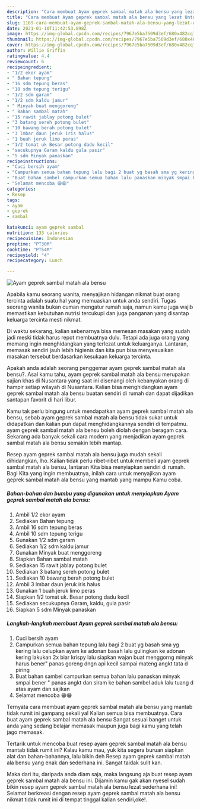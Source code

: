 ```yaml
---
description: "Cara membuat Ayam geprek sambal matah ala bensu yang lezat Untuk Jualan"
title: "Cara membuat Ayam geprek sambal matah ala bensu yang lezat Untuk Jualan"
slug: 1169-cara-membuat-ayam-geprek-sambal-matah-ala-bensu-yang-lezat-untuk-jualan
date: 2021-01-10T11:42:53.898Z
image: https://img-global.cpcdn.com/recipes/7967e5ba7509d3ef/680x482cq70/ayam-geprek-sambal-matah-ala-bensu-foto-resep-utama.jpg
thumbnail: https://img-global.cpcdn.com/recipes/7967e5ba7509d3ef/680x482cq70/ayam-geprek-sambal-matah-ala-bensu-foto-resep-utama.jpg
cover: https://img-global.cpcdn.com/recipes/7967e5ba7509d3ef/680x482cq70/ayam-geprek-sambal-matah-ala-bensu-foto-resep-utama.jpg
author: Willie Griffin
ratingvalue: 4.4
reviewcount: 6
recipeingredient:
- "1/2 ekor ayam"
- " Bahan tepung"
- "16 sdm tepung beras"
- "10 sdm tepung terigu"
- "1/2 sdm garam"
- "1/2 sdm kaldu jamur"
- " Minyak buat menggoreng"
- " Bahan sambal matah"
- "15 rawit jablay potong bulet"
- "3 batang sereh potong bulet"
- "10 bawang berah potong bulet"
- "3 lmbar daun jeruk iris halus"
- "1 buah jeruk limo peras"
- "1/2 tomat uk Besar potong dadu kecil"
- "secukupnya Garam kaldu gula pasir"
- "5 sdm Minyak panaskan"
recipeinstructions:
- "Cuci bersih ayam"
- "Campurkan semua bahan tepung lalu bagi 2 buat yg basah sma yg kering lalu celupkan ayam ke adonan basah lalu gulingkan ke adonan kering lakukan 2x biar krispy lalu siapkan wajan buat menggorng minyak harus bener&#34; panas goreng dngn api kecil sampai mateng angkt tata d piring"
- "Buat bahan sambel campurkan semua bahan lalu panaskan minyak smpai bener &#34; panas angkt dan siram ke bahan sambel aduk lalu tuang d atas ayam dan sajikan"
- "Selamat mencoba 😁😁"
categories:
- Resep
tags:
- ayam
- geprek
- sambal

katakunci: ayam geprek sambal 
nutrition: 133 calories
recipecuisine: Indonesian
preptime: "PT30M"
cooktime: "PT54M"
recipeyield: "4"
recipecategory: Lunch

---
```



![Ayam geprek sambal matah ala bensu](https://img-global.cpcdn.com/recipes/7967e5ba7509d3ef/680x482cq70/ayam-geprek-sambal-matah-ala-bensu-foto-resep-utama.jpg)

Apabila kamu seorang wanita, menyajikan hidangan nikmat buat orang tercinta adalah suatu hal yang memuaskan untuk anda sendiri. Tugas seorang  wanita bukan cuman mengatur rumah saja, namun kamu juga wajib memastikan kebutuhan nutrisi tercukupi dan juga panganan yang disantap keluarga tercinta mesti nikmat.

Di waktu  sekarang, kalian sebenarnya bisa memesan masakan yang sudah jadi meski tidak harus repot membuatnya dulu. Tetapi ada juga orang yang memang ingin menghidangkan yang terlezat untuk keluarganya. Lantaran, memasak sendiri jauh lebih higienis dan kita pun bisa menyesuaikan masakan tersebut berdasarkan kesukaan keluarga tercinta. 



Apakah anda adalah seorang penggemar ayam geprek sambal matah ala bensu?. Asal kamu tahu, ayam geprek sambal matah ala bensu merupakan sajian khas di Nusantara yang saat ini disenangi oleh kebanyakan orang di hampir setiap wilayah di Nusantara. Kalian bisa menghidangkan ayam geprek sambal matah ala bensu buatan sendiri di rumah dan dapat dijadikan santapan favorit di hari libur.

Kamu tak perlu bingung untuk mendapatkan ayam geprek sambal matah ala bensu, sebab ayam geprek sambal matah ala bensu tidak sukar untuk didapatkan dan kalian pun dapat menghidangkannya sendiri di tempatmu. ayam geprek sambal matah ala bensu boleh diolah dengan beragam cara. Sekarang ada banyak sekali cara modern yang menjadikan ayam geprek sambal matah ala bensu semakin lebih mantap.

Resep ayam geprek sambal matah ala bensu juga mudah sekali dihidangkan, lho. Kalian tidak perlu ribet-ribet untuk membeli ayam geprek sambal matah ala bensu, lantaran Kita bisa menyiapkan sendiri di rumah. Bagi Kita yang ingin membuatnya, inilah cara untuk menyajikan ayam geprek sambal matah ala bensu yang mantab yang mampu Kamu coba.

<!--inarticleads1-->

##### Bahan-bahan dan bumbu yang digunakan untuk menyiapkan Ayam geprek sambal matah ala bensu:

1. Ambil 1/2 ekor ayam
1. Sediakan  Bahan tepung
1. Ambil 16 sdm tepung beras
1. Ambil 10 sdm tepung terigu
1. Gunakan 1/2 sdm garam
1. Sediakan 1/2 sdm kaldu jamur
1. Gunakan  Minyak buat menggoreng
1. Siapkan  Bahan sambal matah
1. Sediakan 15 rawit jablay potong bulet
1. Sediakan 3 batang sereh potong bulet
1. Sediakan 10 bawang berah potong bulet
1. Ambil 3 lmbar daun jeruk iris halus
1. Gunakan 1 buah jeruk limo peras
1. Siapkan 1/2 tomat uk. Besar potong dadu kecil
1. Sediakan secukupnya Garam, kaldu, gula pasir
1. Siapkan 5 sdm Minyak panaskan




<!--inarticleads2-->

##### Langkah-langkah membuat Ayam geprek sambal matah ala bensu:

1. Cuci bersih ayam
1. Campurkan semua bahan tepung lalu bagi 2 buat yg basah sma yg kering lalu celupkan ayam ke adonan basah lalu gulingkan ke adonan kering lakukan 2x biar krispy lalu siapkan wajan buat menggorng minyak harus bener&#34; panas goreng dngn api kecil sampai mateng angkt tata d piring
1. Buat bahan sambel campurkan semua bahan lalu panaskan minyak smpai bener &#34; panas angkt dan siram ke bahan sambel aduk lalu tuang d atas ayam dan sajikan
1. Selamat mencoba 😁😁




Ternyata cara membuat ayam geprek sambal matah ala bensu yang mantab tidak rumit ini gampang sekali ya! Kalian semua bisa membuatnya. Cara buat ayam geprek sambal matah ala bensu Sangat sesuai banget untuk anda yang sedang belajar memasak maupun juga bagi kamu yang telah jago memasak.

Tertarik untuk mencoba buat resep ayam geprek sambal matah ala bensu mantab tidak rumit ini? Kalau kamu mau, yuk kita segera buruan siapkan alat dan bahan-bahannya, lalu bikin deh Resep ayam geprek sambal matah ala bensu yang enak dan sederhana ini. Sangat taidak sulit kan. 

Maka dari itu, daripada anda diam saja, maka langsung aja buat resep ayam geprek sambal matah ala bensu ini. Dijamin kamu gak akan nyesel sudah bikin resep ayam geprek sambal matah ala bensu lezat sederhana ini! Selamat berkreasi dengan resep ayam geprek sambal matah ala bensu nikmat tidak rumit ini di tempat tinggal kalian sendiri,oke!.

